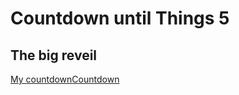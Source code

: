# Countdown until Things 5
## The big reveil

<div data-type="countdown" data-id="3042146" class="tickcounter" style="width: 100%; position: relative; padding-bottom: 25%"><a href="//www.tickcounter.com/countdown/3042146/my-countdown" title="My countdown">My countdown</a><a href="//www.tickcounter.com/" title="Countdown">Countdown</a></div><script>(function(d, s, id) { var js, pjs = d.getElementsByTagName(s)[0]; if (d.getElementById(id)) return; js = d.createElement(s); js.id = id; js.src = "//www.tickcounter.com/static/js/loader.js"; pjs.parentNode.insertBefore(js, pjs); }(document, "script", "tickcounter-sdk"));</script>

